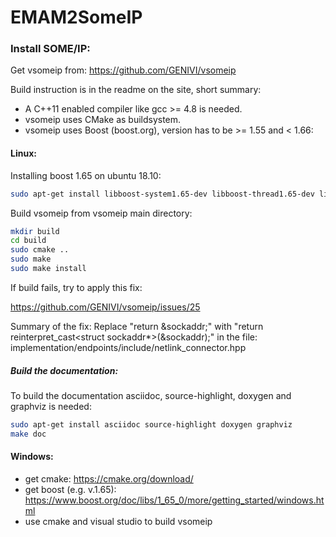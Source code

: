 # EMAM2SomeIP

### Install SOME/IP:

Get vsomeip from: https://github.com/GENIVI/vsomeip

Build instruction is in the readme on the site, short summary:
- A C++11 enabled compiler like gcc >= 4.8 is needed.
- vsomeip uses CMake as buildsystem.
- vsomeip uses Boost (boost.org), version has to be >= 1.55 and < 1.66:

#### Linux:

Installing boost 1.65 on ubuntu 18.10:
```bash
sudo apt-get install libboost-system1.65-dev libboost-thread1.65-dev libboost-log1.65-dev
```
Build vsomeip from vsomeip main directory:
```bash
mkdir build
cd build
sudo cmake ..
sudo make
sudo make install
```

If build fails, try to apply this fix:

https://github.com/GENIVI/vsomeip/issues/25

Summary of the fix: 
Replace "return &sockaddr;" with "return reinterpret_cast<struct sockaddr*>(&sockaddr);" 
in the file: implementation/endpoints/include/netlink_connector.hpp

##### Build the documentation:

To build the documentation asciidoc, source-highlight, doxygen and graphviz is needed:
```bash
sudo apt-get install asciidoc source-highlight doxygen graphviz
make doc
```

#### Windows:

- get cmake: https://cmake.org/download/
- get boost (e.g. v.1.65): https://www.boost.org/doc/libs/1_65_0/more/getting_started/windows.html 
- use cmake and visual studio to build vsomeip
